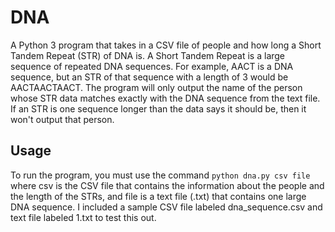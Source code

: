 # DNA
A Python 3 program that takes in a CSV file of people and how long a Short Tandem Repeat (STR) of DNA is. A Short Tandem Repeat is a large sequence of repeated DNA sequences. For example, AACT is a DNA sequence, but an STR of that sequence with a length of 3 would be AACTAACTAACT. The program will only output the name of the person whose STR data matches exactly with the DNA sequence from the text file. If an STR is one sequence longer than the data says it should be, then it won't output that person.

## Usage
To run the program, you must use the command `python dna.py csv file` where csv is the CSV file that contains the information about the people and the length of the STRs, and file is a text file (.txt) that contains one large DNA sequence. I included a sample CSV file labeled dna_sequence.csv and text file labeled 1.txt to test this out.
